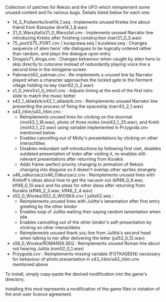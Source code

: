 Collection of patches for Reksio and the UFO which reimplement some unused content and fix various bugs. Details listed below for each one:

- 14_3_Podworko/kret14_1.seq : Implements unused Kretes line about friend from Rzeszów (kre14_1_8.wav)
- 21_0_Warsztat/s21_0_Warsztat.cnv : Implements unused Narrator line introducing Kretes after finishing construction (narr21_0_3.wav)
- 75_port/S75_PORT.cnv | kuraprawa.seq | kuralewa.seq : Changes sequence of alien hens' idle dialogues to be logically ordered rather than random, and plays the dialogue upon entry
- Droga/s71_droga.cnv : Changes behaviour when caught by alien hens to skip directly to cutscene instead of redundantly playing voice line a second time in the minigame screen
- Pakman/s62_pakman.cnv : Re-implements a unused line by Narrator played when a character approaches the locked gate to the Ferment village holding no key (narr62_0_2.wav)
- s1_0_intro1/s1_0_intro1.cnv : Adjusts timing at the end of the first intro slide to match the music better
- s42_1_skladzik/s42_1_skladzik.cnv : Reimplements unused Narrator line presenting the process of fixing the spaceship (narr43_2_1.wav)
- s43_lrbin/s43_lrbin.cnv :
  - Reimplements unused lines for clicking on the doormat (mol43_1_16.wav), photo of three moles (mol43_1_25.wav), and Kretti (mol43_1_22.wav) using variable implemented in Przygoda.cnv mentioned below
  - Enables cancelling out of Molly's presentations by clicking on other interactibles
  - Disables redundant self-introductions by  following first visit, disables outdated presentation of Indor after visiting it, re-enables still-relevant presentations after returning from Kurakis
  - Adds frame-perfect priority changing to animation of Reksio changing into disguise so it doesn't overlap other sprites strangely
- s46_odkurzacz/s46_Odkurzacz.cnv : Reimplements unused lines with Kretoff's ideas about how to get the vacuum out (kff46_0_9.wav, kff46_0_10.wav) and his pleas for other ideas after returning from Kurakis (kff46_2_3.wav, kff46_2_4.wav)
- s52_0_Wioska/S52_0_WIOSKA.cnv | julita52.seq :
  - Reimplements unused lines with Julitta's lamentation after first entry greeting by the other bindor
  - Enables loop of Julitta waiting then saying random lamentation when idle
  - Enables cancelling out of the other bindor's self-presentation by clicking on other interactibles
  - Reimplements unused thank you line from Julitta's second head when talking to her after delivering the letter (jul52_0_12.wav)
- s56_0_Wioska/ROMAN56.SEQ : Reimplements unused Roman line about not hearing Juliita (rom52_0_1.wav)
- Przygoda.cnv : Reimplements missing variable (FOTKASEEN) necessary for behaviour of photo presentation in s43_lrbin/s43_lrbin.cnv mentioned above

To install, simply copy-paste the desired modification into the game's directory.

Installing this mod represents a modification of the game files in violation of the end-user licence agreement.
